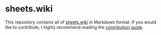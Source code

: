 # sheets.wiki
This repository contains all of [sheets.wiki](https://sheets.wiki) in Markdown format. If you would like to contribute, I highly recommend reading the [contribution guide](https://sheets.wiki/20-Miscellaneous/Contributing).

